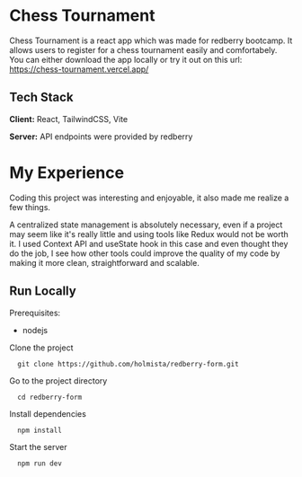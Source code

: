 
# Chess Tournament

Chess Tournament is a react app which was made for redberry bootcamp. It allows users to register for a chess tournament easily and comfortabely. You can either download the app locally or try it out on this url: https://chess-tournament.vercel.app/


## Tech Stack

**Client:** React, TailwindCSS, Vite

**Server:** API endpoints were provided by redberry


# My Experience

Coding this project was interesting and enjoyable, it also made me realize a few things.  

A centralized state management is absolutely necessary, even if a project may seem like it's really little and using tools like Redux would not be worth it. I used Context API and useState hook in this case and even thought they do the job, I see how other tools could improve the quality of my code by making it more clean, straightforward and scalable. 

## Run Locally

Prerequisites:  
* nodejs

Clone the project

```
  git clone https://github.com/holmista/redberry-form.git
```

Go to the project directory

```
  cd redberry-form
```

Install dependencies

```
  npm install
```

Start the server

```
  npm run dev
```

